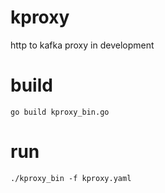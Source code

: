 # kproxy
http to kafka proxy in development 

# build

    go build kproxy_bin.go

# run

	./kproxy_bin -f kproxy.yaml
